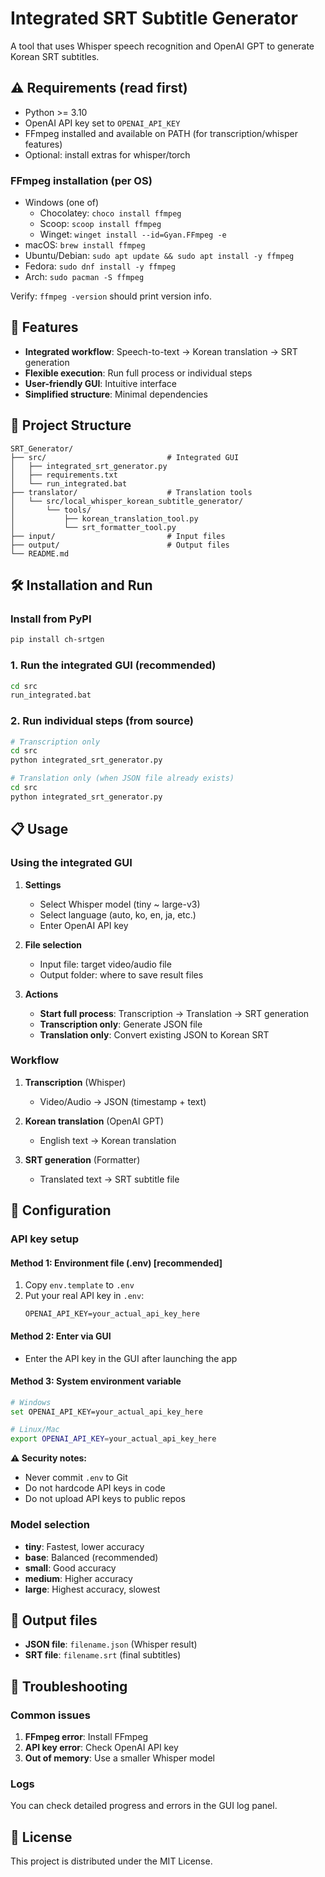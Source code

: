 # Integrated SRT Subtitle Generator

A tool that uses Whisper speech recognition and OpenAI GPT to generate Korean SRT subtitles.

## ⚠️ Requirements (read first)

- Python >= 3.10
- OpenAI API key set to `OPENAI_API_KEY`
- FFmpeg installed and available on PATH (for transcription/whisper features)
- Optional: install extras for whisper/torch

### FFmpeg installation (per OS)

- Windows (one of)
  - Chocolatey: `choco install ffmpeg`
  - Scoop: `scoop install ffmpeg`
  - Winget: `winget install --id=Gyan.FFmpeg -e`
- macOS: `brew install ffmpeg`
- Ubuntu/Debian: `sudo apt update && sudo apt install -y ffmpeg`
- Fedora: `sudo dnf install -y ffmpeg`
- Arch: `sudo pacman -S ffmpeg`

Verify: `ffmpeg -version` should print version info.

## 🚀 Features

- **Integrated workflow**: Speech-to-text → Korean translation → SRT generation
- **Flexible execution**: Run full process or individual steps
- **User-friendly GUI**: Intuitive interface
- **Simplified structure**: Minimal dependencies

## 📁 Project Structure

```
SRT_Generator/
├── src/                           # Integrated GUI
│   ├── integrated_srt_generator.py
│   ├── requirements.txt
│   └── run_integrated.bat
├── translator/                    # Translation tools
│   └── src/local_whisper_korean_subtitle_generator/
│       └── tools/
│           ├── korean_translation_tool.py
│           └── srt_formatter_tool.py
├── input/                         # Input files
├── output/                        # Output files
└── README.md
```

## 🛠️ Installation and Run

### Install from PyPI
```bash
pip install ch-srtgen
```

### 1. Run the integrated GUI (recommended)
```bash
cd src
run_integrated.bat
```

### 2. Run individual steps (from source)
```bash
# Transcription only
cd src
python integrated_srt_generator.py

# Translation only (when JSON file already exists)
cd src
python integrated_srt_generator.py
```

## 📋 Usage

### Using the integrated GUI

1. **Settings**
   - Select Whisper model (tiny ~ large-v3)
   - Select language (auto, ko, en, ja, etc.)
   - Enter OpenAI API key

2. **File selection**
   - Input file: target video/audio file
   - Output folder: where to save result files

3. **Actions**
   - **Start full process**: Transcription → Translation → SRT generation
   - **Transcription only**: Generate JSON file
   - **Translation only**: Convert existing JSON to Korean SRT

### Workflow

1. **Transcription** (Whisper)
   - Video/Audio → JSON (timestamp + text)

2. **Korean translation** (OpenAI GPT)
   - English text → Korean translation

3. **SRT generation** (Formatter)
   - Translated text → SRT subtitle file

## 🔧 Configuration

### API key setup

#### Method 1: Environment file (.env) [recommended]
1. Copy `env.template` to `.env`
2. Put your real API key in `.env`:
   ```
   OPENAI_API_KEY=your_actual_api_key_here
   ```

#### Method 2: Enter via GUI
- Enter the API key in the GUI after launching the app

#### Method 3: System environment variable
```bash
# Windows
set OPENAI_API_KEY=your_actual_api_key_here

# Linux/Mac
export OPENAI_API_KEY=your_actual_api_key_here
```

**⚠️ Security notes:**
- Never commit `.env` to Git
- Do not hardcode API keys in code
- Do not upload API keys to public repos

### Model selection
- **tiny**: Fastest, lower accuracy
- **base**: Balanced (recommended)
- **small**: Good accuracy
- **medium**: Higher accuracy
- **large**: Highest accuracy, slowest

## 📝 Output files

- **JSON file**: `filename.json` (Whisper result)
- **SRT file**: `filename.srt` (final subtitles)

## 🐛 Troubleshooting

### Common issues
1. **FFmpeg error**: Install FFmpeg
2. **API key error**: Check OpenAI API key
3. **Out of memory**: Use a smaller Whisper model

### Logs
You can check detailed progress and errors in the GUI log panel.

## 📄 License

This project is distributed under the MIT License.
